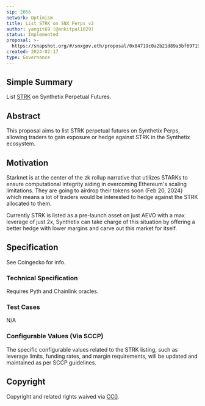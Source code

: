 ```yaml
---
sip: 2056
network: Optimism
title: List STRK on SNX Perps v2
author: yangit69 (@ankitpal1029)
status: Implemented
proposal: >-
  https://snapshot.org/#/snxgov.eth/proposal/0x84719c0a2b21d89a3bf6971916a6fdcf8a28cab10af79b519d03e13c5c638431
created: 2024-02-17
type: Governance
---
```


## Simple Summary

List [STRK](https://www.coingecko.com/en/coins/starknet) on Synthetix Perpetual Futures.

## Abstract

This proposal aims to list STRK perpetual futures on Synthetix Perps, allowing traders to gain exposure or hedge against STRK in the Synthetix ecosystem.

## Motivation

Starknet is at the center of the zk rollup narrative that utilizes STARKs to ensure computational integrity aiding in overcoming Ethereum's scaling limitations. They are going to airdrop their tokens soon (Feb 20, 2024) which means a lot of traders would be interested to hedge against the STRK allocated to them.

Currently STRK is listed as a pre-launch asset on just AEVO with a max leverage of just 2x, Synthetix can take charge of this situation by offering a better hedge with lower margins and carve out this market for itself.

## Specification

See Coingecko for info.

### Technical Specification

Requires Pyth and Chainlink oracles.

### Test Cases

N/A

### Configurable Values (Via SCCP)

The specific configurable values related to the STRK listing, such as leverage limits, funding rates, and margin requirements, will be updated and maintained as per SCCP guidelines.

## Copyright

Copyright and related rights waived via [CC0](https://creativecommons.org/publicdomain/zero/1.0/).

